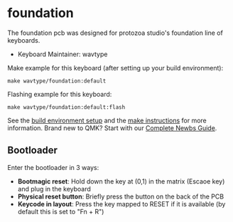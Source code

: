 # foundation

The foundation pcb was designed for protozoa studio's foundation line of keyboards.

* Keyboard Maintainer: wavtype

Make example for this keyboard (after setting up your build environment):

    make wavtype/foundation:default

Flashing example for this keyboard:

    make wavtype/foundation:default:flash

See the [build environment setup](https://docs.qmk.fm/#/getting_started_build_tools) and the [make instructions](https://docs.qmk.fm/#/getting_started_make_guide) for more information. Brand new to QMK? Start with our [Complete Newbs Guide](https://docs.qmk.fm/#/newbs).

## Bootloader

Enter the bootloader in 3 ways:
* **Bootmagic reset**: Hold down the key at (0,1) in the matrix (Escaoe key) and plug in the keyboard
* **Physical reset button**: Briefly press the button on the back of the PCB
* **Keycode in layout**: Press the key mapped to RESET if it is available (by default this is set to "Fn + R")